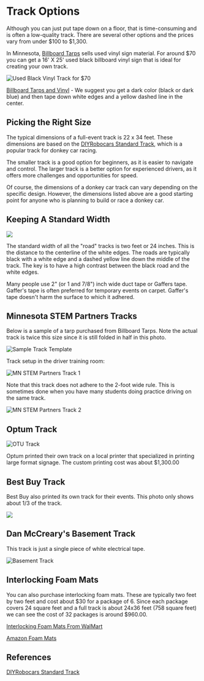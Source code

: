 # Track Options

Although you can just put tape down on a floor, that is time-consuming and is often a low-quality track.   There are several other options and the prices vary from under $100 to $1,300.

In Minnesota, [Billboard Tarps](https://billboardtarps.com/product-category/billboard-vinyl/) sells used vinyl sign material.  For around $70 you can get a 16' X 25' used black billboard vinyl sign that is ideal for creating your own track.

![Used Black Vinyl Track for $70](./../img/track-vinyl-black.jpg)

[Billboard Tarps and Vinyl](https://billboardtarps.com/product-category/billboard-vinyl/) - We suggest you get a dark color (black or dark blue) and then tape down white edges and a yellow dashed line in the center.

## Picking the Right Size

The typical dimensions of a full-event track is 22 x 34 feet. These dimensions are based on the [DIYRobocars Standard Track](https://www.robocarstore.com/products/diyrobocars-standard-track), which is a popular track for donkey car racing.

The smaller track is a good option for beginners, as it is easier to navigate and control. The larger track is a better option for experienced drivers, as it offers more challenges and opportunities for speed.

Of course, the dimensions of a donkey car track can vary depending on the specific design. However, the dimensions listed above are a good starting point for anyone who is planning to build or race a donkey car.

## Keeping A Standard Width

![](./../img/track-standard-2ft.png)

The standard width of all the "road" tracks is two feet or 24 inches.  This is the distance to the centerline of the white edges.  The roads
are typically black with a white edge and a dashed yellow line down the middle of the track.  The key is to have a high contrast between the
black road and the white edges.

Many people use 2" (or 1 and 7/8") inch wide duct tape or Gaffers tape.
Gaffer's tape is often preferred for temporary events on carpet.
Gaffer's tape doesn't harm the surface to which it adhered.

## Minnesota STEM Partners Tracks

Below is a sample of a tarp purchased from Billboard Tarps.  Note the actual track is twice this size since it is still folded in half in this photo.

![Sample Track Template](./../img/donkeycartrack4_1080x.jpg)

Track setup in the driver training room:

![MN STEM Partners Track 1](./../img/mn-stem-partners-track-1.jpg)

Note that this track does not adhere to the 2-foot wide rule.  This
is sometimes done when you have many students doing practice driving on
the same track.

![MN STEM Partners Track 2](./../img/mn-stem-partners-track-2.jpg)

## Optum Track

![OTU Track](./../img/otu-track.png)

Optum printed their own track on a local printer that specialized in printing large format signage.  The custom printing cost was about $1,300.00

## Best Buy Track

Best Buy also printed its own track for their events.  This photo only shows about 1/3 of the track.

![](./../img/best-buy-track.jpg)

## Dan McCreary's Basement Track

This track is just a single piece of white electrical tape.

![Basement Track](./../img/basement-track.jpg)

## Interlocking Foam Mats

You can also purchase interlocking foam mats. These are typically two feet by two feet and cost about $30 for a package of 6.  Since each package covers 24 square feet and a full track is about 24x36 feet (758 square feet) we can see the cost of 32 packages is around $960.00.

[Interlocking Foam Mats From WalMart](https://www.walmart.com/ip/Yes4All-6-pcs-Interlocking-Exercise-Foam-Mats-Cover-24-sqft-3-8-inch-Black-Color/1301890003)

[Amazon Foam Mats](https://www.amazon.com/AmazonBasics-Exercise-Foam-Interlocking-Tiles/dp/B0719B8HQZ/ref=sr_1_4_acs_sk_pb_2_sl)

## References

[DIYRobocars Standard Track](https://www.robocarstore.com/products/diyrobocars-standard-track)
